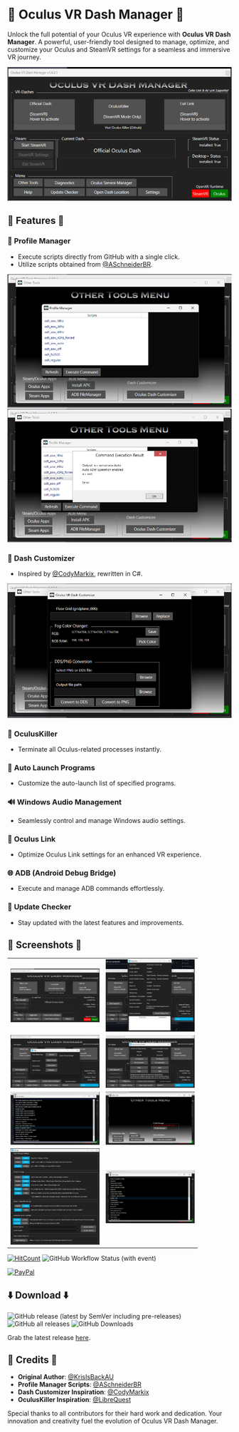 # 🚀 Oculus VR Dash Manager 🚀

Unlock the full potential of your Oculus VR experience with **Oculus VR Dash Manager**. A powerful, user-friendly tool designed to manage, optimize, and customize your Oculus and SteamVR settings for a seamless and immersive VR journey.

![Main Interface](https://github.com/DevOculus-Meta-Quest/Oculus-VR-Dash-Manager/blob/Main/assets/images/Main_OculusVRDashManager.png)

## 🌟 Features 🌟

### 📂 **Profile Manager**
   - Execute scripts directly from GitHub with a single click.
   - Utilize scripts obtained from [@ASchneiderBR](https://github.com/ASchneiderBR/VR-Scripts).

![Profile Manager](https://github.com/DevOculus-Meta-Quest/Oculus-VR-Dash-Manager/blob/Main/assets/images/ProfileManager.png)
![Profile Manager Message Box](https://github.com/DevOculus-Meta-Quest/Oculus-VR-Dash-Manager/blob/Main/assets/images/ProfileManagerMsgBox.png)

### 🎨 **Dash Customizer**
   - Inspired by [@CodyMarkix](https://github.com/CodyMarkix/OculusDashCustomizer), rewritten in C#.

![Dash Customizer](https://github.com/DevOculus-Meta-Quest/Oculus-VR-Dash-Manager/blob/Main/assets/images/DashCustomizer.png)

### 🚫 **OculusKiller**
   - Terminate all Oculus-related processes instantly.

### 🚀 **Auto Launch Programs**
   - Customize the auto-launch list of specified programs.

### 🔊 **Windows Audio Management**
   - Seamlessly control and manage Windows audio settings.

### 🔗 **Oculus Link**
   - Optimize Oculus Link settings for an enhanced VR experience.

### 🌐 **ADB (Android Debug Bridge)**
   - Execute and manage ADB commands effortlessly.

### 🔄 **Update Checker**
   - Stay updated with the latest features and improvements.

## 📸 Screenshots 📸

<table>
  <tr>
    <td><img src="https://github.com/DevOculus-Meta-Quest/Oculus-VR-Dash-Manager/blob/Main/assets/images/Main_OculusVRDashManager.png" width="200"></td>
    <td><img src="https://github.com/DevOculus-Meta-Quest/Oculus-VR-Dash-Manager/blob/Main/assets/images/Main_Diagnostics.png" width="200"></td>
  </tr>
  <tr>
    <td><img src="https://github.com/DevOculus-Meta-Quest/Oculus-VR-Dash-Manager/blob/Main/assets/images/main_help.png" width="200"></td>
    <td><img src="https://github.com/DevOculus-Meta-Quest/Oculus-VR-Dash-Manager/blob/Main/assets/images/Main_OculusService.png" width="200"></td>
  </tr>
  <tr>
    <td><img src="https://github.com/DevOculus-Meta-Quest/Oculus-VR-Dash-Manager/blob/Main/assets/images/OculusApps.png" width="200"></td>
    <td><img src="https://github.com/DevOculus-Meta-Quest/Oculus-VR-Dash-Manager/blob/Main/assets/images/OtherTools.png" width="200"></td>
  </tr>
  <tr>
    <td><img src="https://github.com/DevOculus-Meta-Quest/Oculus-VR-Dash-Manager/blob/Main/assets/images/Settings.png" width="200"></td>
    <td><img src="https://github.com/DevOculus-Meta-Quest/Oculus-VR-Dash-Manager/blob/Main/assets/images/SteamApps.png" width="200"></td>
  </tr>
</table>

[![HitCount](https://hits.dwyl.com/DevOculus-Meta-Quest/Oculus-VR-Dash-Manager.svg)](https://hits.dwyl.com/DevOculus-Meta-Quest/Oculus-VR-Dash-Manager)
![GitHub Workflow Status (with event)](https://img.shields.io/github/actions/workflow/status/DevOculus-Meta-Quest/Oculus-VR-Dash-Manager/Build_and_Release.yml)

[![PayPal](https://img.shields.io/badge/Donate-PayPal-green.svg)](https://www.paypal.com/donate/?business=X76ZW4RHA6T9C&no_recurring=0&item_name=Support+the+evolution+of+Oculus+VR+Dash+Manager%21+Your+donation+fuels+innovation+and+enhanced+virtual+experiences.+%F0%9F%9A%80%F0%9F%8C%90&currency_code=USD)

## ⬇️ Download ⬇️

![GitHub release (latest by SemVer including pre-releases)](https://img.shields.io/github/downloads-pre/DevOculus-Meta-Quest/Oculus-VR-Dash-Manager/latest/total?style=plastic)
![GitHub all releases](https://img.shields.io/github/downloads/DevOculus-Meta-Quest/Oculus-VR-Dash-Manager/total?style=plastic)
![GitHub Downloads](https://img.shields.io/github/release-date/DevOculus-Meta-Quest/Oculus-VR-Dash-Manager?style=plastic)

Grab the latest release [here](https://github.com/DevOculus-Meta-Quest/Oculus-VR-Dash-Manager/releases).

## 🙏 Credits 🙏

- **Original Author**: [@KrisIsBackAU](https://github.com/KrisIsBackAU/Oculus-VR-Dash-Manager)
- **Profile Manager Scripts**: [@ASchneiderBR](https://github.com/ASchneiderBR/VR-Scripts)
- **Dash Customizer Inspiration**: [@CodyMarkix](https://github.com/CodyMarkix/OculusDashCustomizer)
- **OculusKiller Inspiration**: [@LibreQuest](https://github.com/LibreQuest/OculusKiller)

Special thanks to all contributors for their hard work and dedication. Your innovation and creativity fuel the evolution of Oculus VR Dash Manager.

